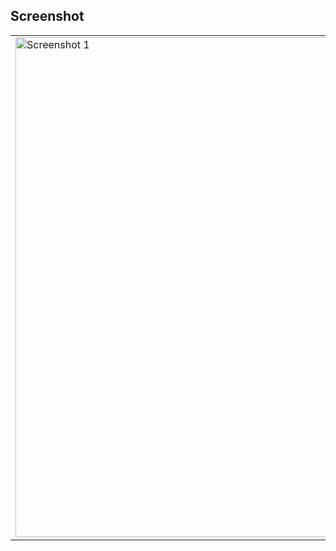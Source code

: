 

## Screenshot
<table>
    <td>
       <img src="https://github.com/user-attachments/assets/3b98ee3c-0e48-4b5e-909c-8f38bb32c9a8" alt="Screenshot 1" width="800"/>
   </td>
  
   
  
</table>
